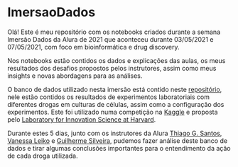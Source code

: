 # ImersaoDados
Olá! Este é meu repositório com os notebooks criados durante a semana Imersão Dados da Alura de 2021 que aconteceu durante 03/05/2021 e 07/05/2021, com foco em bioinformática e drug discovery.

Nos notebooks estão contidos os dados e explicações das aulas, os meus resultados dos desafios propostos pelos instrutores, assim como meus insights e novas abordagens para as análises.

O banco de dados utilizado nesta imersão está contido neste [repositório](https://github.com/alura-cursos/imersaodados3/tree/main/dados), nele estão contidos os resultados de experimentos laboratoriais com diferentes drogas em culturas de células, assim como a configuração dos experimentos. Este foi utilizado numa competição na [Kaggle](https://www.kaggle.com/c/lish-moa) e proposta pelo [Laboratory for Innovation Science at Harvard](https://lish.harvard.edu/). 

Durante estes 5 dias, junto com os instrutores da Alura [Thiago G. Santos](https://www.linkedin.com/in/thiago-gon%C3%A7alves-santos/), [Vanessa Leiko](https://www.linkedin.com/in/vanessa-leiko-oikawa-cardoso/) e [Guilherme Silveira](https://www.linkedin.com/in/guilhermeazevedosilveira/), pudemos fazer análise deste banco de dados e tirar algumas conclusões importantes para o entendimento da ação de cada droga utilizada.
